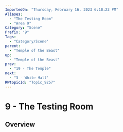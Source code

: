```yaml
---
ImportedOn: "Thursday, February 16, 2023 6:10:23 PM"
Aliases:
  - "The Testing Room"
  - "Area 9"
Category: "Scene"
Prefix: "9"
Tags:
  - "Category/Scene"
parent:
  - "Temple of the Beast"
up:
  - "Temple of the Beast"
prev:
  - "19 - The Temple"
next:
  - "3 - White Hall"
RWtopicId: "Topic_9257"
---
```

# 9 - The Testing Room
## Overview

